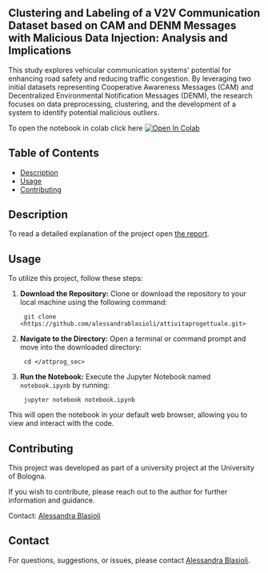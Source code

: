 ## Clustering and Labeling of a V2V Communication Dataset based on CAM and DENM Messages with Malicious Data Injection: Analysis and Implications

This study explores vehicular communication systems' potential for enhancing road safety and reducing traffic congestion. By leveraging two initial datasets representing Cooperative Awareness Messages (CAM) and Decentralized Environmental Notification Messages (DENM), the research focuses on data preprocessing, clustering, and the development of a system to identify potential malicious outliers.

To open the notebook in colab click here
<a target="_blank" href="https://colab.research.google.com/github/alessandrablasioli/attivitaprogettuale/blob/main/attprog_sec/finito.ipynb">
  <img src="https://colab.research.google.com/assets/colab-badge.svg" alt="Open In Colab"/>
</a>


## Table of Contents

- [Description](#description)
- [Usage](#usage)
- [Contributing](#contributing)

## Description

To read a detailed explanation of the project open [the report](https://github.com/alessandrablasioli/attivitaprogettuale/blob/main/Clustering_and_Labeling_of_a_V2V_Communication_Dataset_based_on_CAM_and_DENM_Messages_with_Malicious_Data_Injection__Analysis_and_Implications.pdf).

## Usage

To utilize this project, follow these steps:

1. **Download the Repository:**
   Clone or download the repository to your local machine using the following command:


        git clone <https://github.com/alessandrablasioli/attivitaprogettuale.git>

3. **Navigate to the Directory:**
Open a terminal or command prompt and move into the downloaded directory:


        cd </attprog_sec>

4. **Run the Notebook:**
Execute the Jupyter Notebook named `notebook.ipynb` by running:

        jupyter notebook notebook.ipynb

This will open the notebook in your default web browser, allowing you to view and interact with the code.

## Contributing

This project was developed as part of a university project at the University of Bologna.

If you wish to contribute, please reach out to the author for further information and guidance.

Contact: [Alessandra Blasioli](alessandra.blasioli@studio.unibo.it)

## Contact

For questions, suggestions, or issues, please contact [Alessandra Blasioli](https://github.com/alessandrablasioli).
